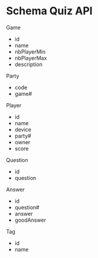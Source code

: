 Schema Quiz API
========================

Game
- id
- name
- nbPlayerMin
- nbPlayerMax
- description

Party
- code
- game#

Player
- id
- name
- device
- party#
- owner
- score

Question
- id
- question

Answer
- id
- question#
- answer
- goodAnswer

Tag
- id
- name